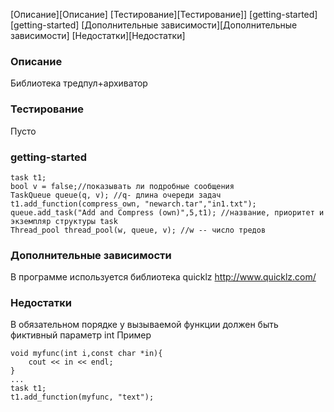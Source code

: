[Описание][Описание]
[Тестирование][Тестирование]]
[getting-started][getting-started]
[Дополнительные зависимости][Дополнительные зависимости]
[Недостатки][Недостатки]

### Описание ###
Библиотека тредпул+архиватор

### Тестирование ###
Пусто

### getting-started ###
```
task t1;
bool v = false;//показывать ли подробные сообщения
TaskQueue queue(q, v); //q- длина очереди задач
t1.add_function(compress_own, "newarch.tar","in1.txt");	
queue.add_task("Add and Compress (own)",5,t1); //название, приоритет и экземпляр структуры task
Thread_pool thread_pool(w, queue, v); //w -- число тредов
```
### Дополнительные зависимости ### 
В программе используется библиотека quicklz http://www.quicklz.com/

### Недостатки ###
В обязательном порядке у вызываемой функции должен быть фиктивный параметр int
Пример
```
void myfunc(int i,const char *in){
	cout << in << endl;
}
...
task t1;
t1.add_function(myfunc, "text");	

```
